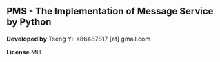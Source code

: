 PMS - The Implementation of Message Service by Python
-----------------------------------------------------

**Developed by**
Tseng Yi: a86487817 [at] gmail.com

**License**
MIT

